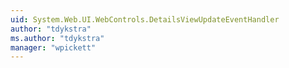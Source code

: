```yaml
---
uid: System.Web.UI.WebControls.DetailsViewUpdateEventHandler
author: "tdykstra"
ms.author: "tdykstra"
manager: "wpickett"
---
```


